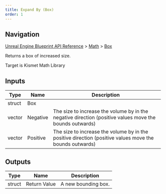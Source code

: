 ```yaml
---
title: Expand By (Box)
order: 1
---
```

## Navigation

[Unreal Engine Blueprint API Reference](https://dev.epicgames.com/documentation/en-us/unreal-engine/BlueprintAPI) > [Math](https://dev.epicgames.com/documentation/en-us/unreal-engine/BlueprintAPI/Math) > [Box](https://dev.epicgames.com/documentation/en-us/unreal-engine/BlueprintAPI/Math/Box)

Returns a box of increased size.

Target is Kismet Math Library

## Inputs

| Type | Name | Description |
| --- | --- | --- |
| struct | Box |  |
| vector | Negative | The size to increase the volume by in the negative direction (positive values move the bounds outwards) |
| vector | Positive | The size to increase the volume by in the positive direction (positive values move the bounds outwards) |

## Outputs

| Type | Name | Description |
| --- | --- | --- |
| struct | Return Value | A new bounding box. |
